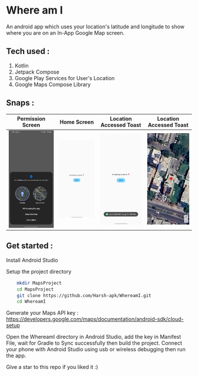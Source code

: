 # Where am I 

An android app which uses your location's latitude and longitude to show where you are on an In-App Google Map screen.

## Tech used :

1. Kotlin
2. Jetpack Compose
3. Google Play Services for User's Location
4. Google Maps Compose Library

## Snaps :

| Permission Screen     | Home Screen           | Location Accessed Toast | Location Accessed Toast |
|-----------------------|-----------------------|-------------------------|-------------------------|
| ![](/snaps/img1.jpeg) | ![](/snaps/img2.jpeg) | ![](/snaps/img3.jpeg)   | ![](/snaps/img4.jpeg)   |


## Get started :

Install Android Studio

Setup the project directory

```bash
    mkdir MapsProject
    cd MapsProject
    git clone https://github.com/Harsh-apk/WhereamI.git
    cd WhereamI
```

Generate your Maps API key : https://developers.google.com/maps/documentation/android-sdk/cloud-setup

Open the WhereamI directory in Android Studio, add the key in Manifest File, wait for Gradle to Sync successfully then build the project.
Connect your phone with Android Studio using usb or wireless debugging then run the app.

Give a star to this repo if you liked it :)



